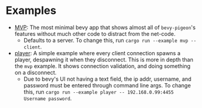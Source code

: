 # Examples

- [MVP](examples/mvp.rs): The most minimal bevy app that shows almost all of `bevy-pigeon`'s features without much
other code to distract from the net-code.
    - Defaults to a server. To change this, run `cargo run --example mvp -- client`.
- [player](examples/player.rs): A simple example where every client connection spawns a player, 
despawning it when they disconnect. This is more in depth than the `mvp` example. It shows connection validation,
and doing something on a disconnect.
  - Due to bevy's UI not having a text field, the ip addr, username, and password must be entered through command line args. 
To change this, run `cargo run --example player -- 192.168.0.99:4455 Username password`.
